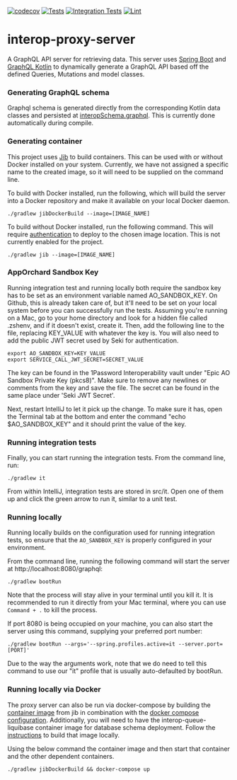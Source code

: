 [![codecov](https://codecov.io/gh/projectronin/interop-proxy-server/branch/master/graph/badge.svg?token=6066BAwJYk)](https://app.codecov.io/gh/projectronin/interop-proxy-server/branch/master)
[![Tests](https://github.com/projectronin/interop-proxy-server/actions/workflows/test.yml/badge.svg)](https://github.com/projectronin/interop-proxy-server/actions/workflows/test.yml)
[![Integration Tests](https://github.com/projectronin/interop-proxy-server/actions/workflows/integration_test.yml/badge.svg)](https://github.com/projectronin/interop-proxy-server/actions/workflows/integration_test.yml)
[![Lint](https://github.com/projectronin/interop-proxy-server/actions/workflows/lint.yml/badge.svg)](https://github.com/projectronin/interop-proxy-server/actions/workflows/lint.yml)

# interop-proxy-server

A GraphQL API server for retrieving data. This server uses [Spring Boot](https://spring.io/projects/spring-boot)
and [GraphQL Kotlin](https://opensource.expediagroup.com/graphql-kotlin/docs/) to dynamically generate a GraphQL API
based off the defined Queries, Mutations and model classes.

### Generating GraphQL schema

Graphql schema is generated directly from the corresponding Kotlin data classes and persisted
at [interopSchema.graphql](interopSchema.graphql). This is currently done automatically during compile.

### Generating container

This project uses [Jib](https://github.com/GoogleContainerTools/jib) to build containers. This can be used with or
without Docker installed on your system. Currently, we have not assigned a specific name to the created image, so it
will need to be supplied on the command line.

To build with Docker installed, run the following, which will build the server into a Docker repository and make it
available on your local Docker daemon.

```shell
./gradlew jibDockerBuild --image=[IMAGE_NAME]
```

To build without Docker installed, run the following command. This will
require [authentication](https://github.com/GoogleContainerTools/jib/tree/master/jib-gradle-plugin#authentication-methods)
to deploy to the chosen image location. This is not currently enabled for the project.

```shell
./gradlew jib --image=[IMAGE_NAME]
```

### AppOrchard Sandbox Key

Running integration test and running locally both require the sandbox key has to be set as an environment variable named
AO_SANDBOX_KEY. On Github, this is already taken care of, but it'll need to be set on your local system before you can
successfully run the tests. Assuming you're running on a Mac, go to your home directory and look for a hidden file
called .zshenv, and if it doesn't exist, create it. Then, add the following line to the file, replacing KEY_VALUE with
whatever the key is. You will also need to add the public JWT secret used by Seki for authentication.

```shell
export AO_SANDBOX_KEY=KEY_VALUE
export SERVICE_CALL_JWT_SECRET=SECRET_VALUE
```

The key can be found in the 1Password Interoperability vault under "Epic AO Sandbox Private Key (pkcs8)". Make sure to
remove any newlines or comments from the key and save the file. The secret can be found in the same place under
'Seki JWT Secret'.

Next, restart IntelliJ to let it pick up the change. To make sure it has, open the Terminal tab at the bottom and enter
the command "echo $AO_SANDBOX_KEY" and it should print the value of the key.

### Running integration tests

Finally, you can start running the integration tests. From the command line, run:

```shell
./gradlew it
```

From within IntelliJ, integration tests are stored in src/it. Open one of them up and click the green arrow to run it,
similar to a unit test.

### Running locally

Running locally builds on the configuration used for running integration tests, so ensure that the `AO_SANDBOX_KEY` is
properly configured in your environment.

From the command line, running the following command will start the server at http://localhost:8080/graphql:

```shell
./gradlew bootRun
````

Note that the process will stay alive in your terminal until you kill it. It is recommended to run it directly from your
Mac terminal, where you can use `Command + .` to kill the process.

If port 8080 is being occupied on your machine, you can also start the server using this command, supplying your
preferred port number:

```shell
./gradlew bootRun --args='--spring.profiles.active=it --server.port=[PORT]'
```

Due to the way the arguments work, note that we do need to tell this command to use our "it" profile that is usually
auto-defaulted by bootRun.

### Running locally via Docker

The proxy server can also be run via docker-compose by building the [container image](#generating-container) from jib in
combination with the [docker compose configuration](docker-compose.yml). Additionally, you will need to have the
interop-queue-liquibase container image for database schema deployment. Follow
the [instructions](https://github.com/projectronin/interop-queue/tree/master/interop-queue-liquibase/README.md#building-the-docker-container-image)
to build that image locally.

Using the below command the container image and then start that container and the other dependent containers.

```shell
./gradlew jibDockerBuild && docker-compose up
```
